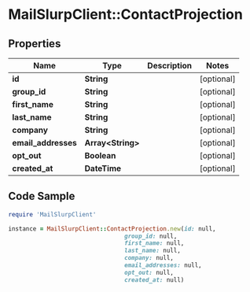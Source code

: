 # MailSlurpClient::ContactProjection

## Properties

Name | Type | Description | Notes
------------ | ------------- | ------------- | -------------
**id** | **String** |  | [optional] 
**group_id** | **String** |  | [optional] 
**first_name** | **String** |  | [optional] 
**last_name** | **String** |  | [optional] 
**company** | **String** |  | [optional] 
**email_addresses** | **Array&lt;String&gt;** |  | [optional] 
**opt_out** | **Boolean** |  | [optional] 
**created_at** | **DateTime** |  | [optional] 

## Code Sample

```ruby
require 'MailSlurpClient'

instance = MailSlurpClient::ContactProjection.new(id: null,
                                 group_id: null,
                                 first_name: null,
                                 last_name: null,
                                 company: null,
                                 email_addresses: null,
                                 opt_out: null,
                                 created_at: null)
```


